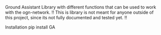 Ground Assistant
Library with different functions that can be used to work with the ogn-network.
!! This is library is not meant for anyone outside of this project, since its not fully documented and tested yet. !!

Installation
pip install GA 